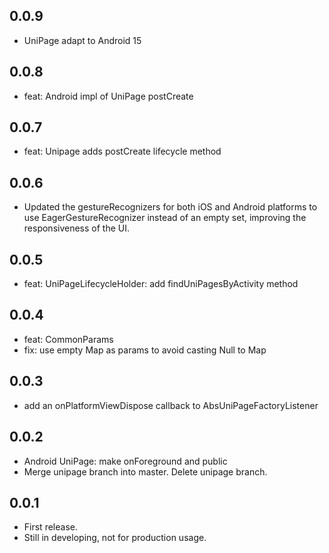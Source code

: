 ## 0.0.9

- UniPage adapt to Android 15

## 0.0.8

- feat: Android impl of UniPage postCreate

## 0.0.7

- feat: Unipage adds postCreate lifecycle method

## 0.0.6

- Updated the gestureRecognizers for both iOS and Android platforms to use EagerGestureRecognizer instead of an empty set, improving the responsiveness of the UI.

## 0.0.5

- feat: UniPageLifecycleHolder: add findUniPagesByActivity method

## 0.0.4

- feat: CommonParams
- fix: use empty Map as params to avoid casting Null to Map

## 0.0.3

- add an onPlatformViewDispose callback to AbsUniPageFactoryListener

## 0.0.2

- Android UniPage: make onForeground and public
- Merge unipage branch into master. Delete unipage branch.

## 0.0.1

- First release.
- Still in developing, not for production usage.
